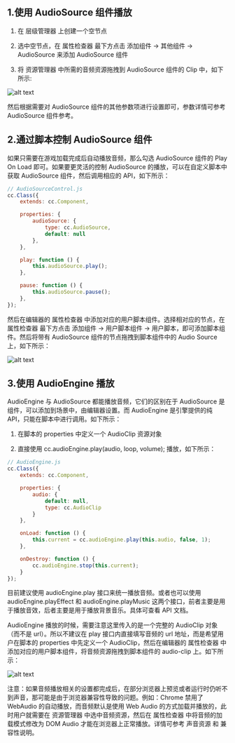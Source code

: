 
## 1.使用 AudioSource 组件播放
1. 在 层级管理器 上创建一个空节点

2. 选中空节点，在 属性检查器 最下方点击 添加组件 -> 其他组件 -> AudioSource 来添加 AudioSource 组件

3. 将 资源管理器 中所需的音频资源拖拽到 AudioSource 组件的 Clip 中，如下所示:

![alt text](https://docs.cocos.com/creator/2.4/manual/assets/audiosource.B5eIr16R.png)

然后根据需要对 AudioSource 组件的其他参数项进行设置即可，参数详情可参考 AudioSource 组件参考。

## 2.通过脚本控制 AudioSource 组件

如果只需要在游戏加载完成后自动播放音频，那么勾选 AudioSource 组件的 Play On Load 即可。如果要更灵活的控制 AudioSource 的播放，可以在自定义脚本中获取 AudioSource 组件，然后调用相应的 API，如下所示：

```js
// AudioSourceControl.js
cc.Class({
    extends: cc.Component,

    properties: {
        audioSource: {
            type: cc.AudioSource,
            default: null
        },
    },

    play: function () {
        this.audioSource.play();
    },

    pause: function () {
        this.audioSource.pause();
    },
});
```

然后在编辑器的 属性检查器 中添加对应的用户脚本组件。选择相对应的节点，在 属性检查器 最下方点击 添加组件 -> 用户脚本组件 -> 用户脚本，即可添加脚本组件。然后将带有 AudioSource 组件的节点拖拽到脚本组件中的 Audio Source 上，如下所示：

![alt text](https://docs.cocos.com/creator/2.4/manual/assets/audiosourcecontrol.DSUUb4OA.png)

## 3.使用 AudioEngine 播放
AudioEngine 与 AudioSource 都能播放音频，它们的区别在于 AudioSource 是组件，可以添加到场景中，由编辑器设置。而 AudioEngine 是引擎提供的纯 API，只能在脚本中进行调用。如下所示：

1. 在脚本的 properties 中定义一个 AudioClip 资源对象

2. 直接使用 cc.audioEngine.play(audio, loop, volume); 播放，如下所示：
```js
// AudioEngine.js
cc.Class({
    extends: cc.Component,

    properties: {
        audio: {
            default: null,
            type: cc.AudioClip
        }
    },

    onLoad: function () {
        this.current = cc.audioEngine.play(this.audio, false, 1);
    },

    onDestroy: function () {
        cc.audioEngine.stop(this.current);
    }
});
```

目前建议使用 audioEngine.play 接口来统一播放音频。或者也可以使用 audioEngine.playEffect 和 audioEngine.playMusic 这两个接口，前者主要是用于播放音效，后者主要是用于播放背景音乐。具体可查看 API 文档。

AudioEngine 播放的时候，需要注意这里传入的是一个完整的 AudioClip 对象（而不是 url）。所以不建议在 play 接口内直接填写音频的 url 地址，而是希望用户在脚本的 properties 中先定义一个 AudioClip，然后在编辑器的 属性检查器 中添加对应的用户脚本组件，将音频资源拖拽到脚本组件的 audio-clip 上。如下所示：

![alt text](https://docs.cocos.com/creator/2.4/manual/assets/audioengine.DUAbGxv6.png)

注意：如果音频播放相关的设置都完成后，在部分浏览器上预览或者运行时仍听不到声音，那可能是由于浏览器兼容性导致的问题。例如：Chrome 禁用了 WebAudio 的自动播放，而音频默认是使用 Web Audio 的方式加载并播放的，此时用户就需要在 资源管理器 中选中音频资源，然后在 属性检查器 中将音频的加载模式修改为 DOM Audio 才能在浏览器上正常播放。详情可参考 声音资源 和 兼容性说明。

